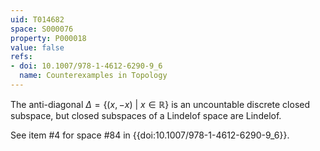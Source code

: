 ```yaml
---
uid: T014682
space: S000076
property: P000018
value: false
refs:
- doi: 10.1007/978-1-4612-6290-9_6
  name: Counterexamples in Topology
---
```


The anti-diagonal $\Delta = \{(x,-x)\ |\ x \in \mathbb{R}\}$ is an uncountable discrete closed subspace, but closed subspaces of a Lindelof space are Lindelof.

See item #4 for space #84 in {{doi:10.1007/978-1-4612-6290-9_6}}.
